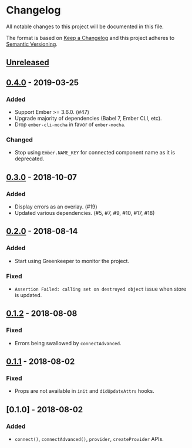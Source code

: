 # Changelog

All notable changes to this project will be documented in this file.

The format is based on [Keep a Changelog](http://keepachangelog.com/en/1.0.0/)
and this project adheres to [Semantic Versioning](http://semver.org/spec/v2.0.0.html).

## [Unreleased]

## [0.4.0] - 2019-03-25

### Added

- Support Ember >= 3.6.0. (#47)
- Upgrade majority of dependencies (Babel 7, Ember CLI, etc).
- Drop `ember-cli-mocha` in favor of `ember-mocha`.

### Changed

- Stop using `Ember.NAME_KEY` for connected component name as it is deprecated.

## [0.3.0] - 2018-10-07

### Added

- Display errors as an overlay. (#19)
- Updated various dependencies. (#5, #7, #9, #10, #17, #18)

## [0.2.0] - 2018-08-14

### Added

- Start using Greenkeeper to monitor the project.

### Fixed

- `Assertion Failed: calling set on destroyed object` issue when store is updated.

## [0.1.2] - 2018-08-08

### Fixed

- Errors being swallowed by `connectAdvanced`.

## [0.1.1] - 2018-08-02

### Fixed

- Props are not available in `init` and `didUpdateAttrs` hooks.

## [0.1.0] - 2018-08-02

### Added

- `connect()`, `connectAdvanced()`, `provider`, `createProvider` APIs.

[unreleased]: https://github.com/pswai/ember-simple-redux/compare/v0.4.0...HEAD
[0.4.0]: https://github.com/pswai/ember-simple-redux/compare/v0.3.0...v0.4.0
[0.3.0]: https://github.com/pswai/ember-simple-redux/compare/v0.2.0...v0.3.0
[0.2.0]: https://github.com/pswai/ember-simple-redux/compare/v0.1.2...v0.2.0
[0.1.2]: https://github.com/pswai/ember-simple-redux/compare/v0.1.1...v0.1.2
[0.1.1]: https://github.com/pswai/ember-simple-redux/compare/v0.1.0...v0.1.1
